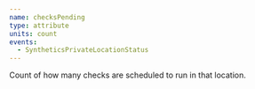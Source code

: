 ```yaml
---
name: checksPending
type: attribute
units: count
events:
  - SyntheticsPrivateLocationStatus
---
```


Count of how many checks are scheduled to run in that location.